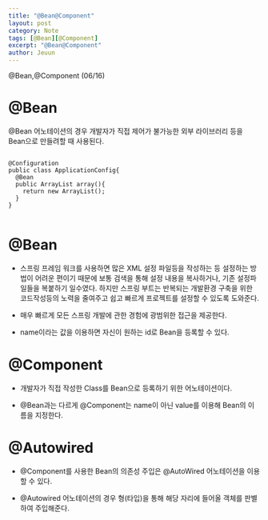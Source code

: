 ```yaml
---
title: "@Bean@Component"
layout: post
category: Note
tags: [@Bean][@Component]
excerpt: "@Bean@Component"
author: Jeuun
---
```


@Bean,@Component (06/16)

# @Bean

@Bean 어노테이션의 경우 개발자가 직접 제어가 불가능한 외부 라이브러리 등을 Bean으로 만들려할 때 사용된다.<br>

<pre>
<code>
@Configuration
public class ApplicationConfig{
  @Bean
  public ArrayList<String> array(){
    return new ArrayList<String>();
  }
}
</code>
</pre>

# @Bean

 - 스프링 프레임 워크를 사용하면 많은 XML 설정 파일등을 작성하는 등 설정하는 방법이 어려운 편이기 때문에 보통 검색을 통해 설정 내용을 복사하거나, 
기존 설정파일들을 복붙하기 일수였다.
하지만 스프링 부트는 반복되는 개발환경 구축을 위한 코드작성등의 노력을 줄여주고 쉽고 빠르게 프로젝트를 설정할 수 있도록 도와준다.

 - 매우 빠르게 모든 스프링 개발에 관한 경험에 광범위한 접근을 제공한다.
 
 - name이라는 값을 이용하면 자신이 원하는 id로 Bean을 등록할 수 있다.
 
# @Component

- 개발자가 직접 작성한 Class를 Bean으로 등록하기 위한 어노테이션이다.

- @Bean과는 다르게 @Component는 name이 아닌 value를 이용해 Bean의 이름을 지정한다. 

# @Autowired

- @Component를 사용한 Bean의 의존성 주입은 @AutoWired 어노테이션을 이용할 수 있다.

- @Autowired 어노테이션의 경우 형(타입)을 통해 해당 자리에 들어올 객체를 판별하여 주입해준다. 

 
 


    
